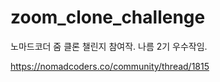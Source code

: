 # zoom_clone_challenge
노마드코더 줌 클론 챌린지 참여작. 나름 2기 우수작임.

https://nomadcoders.co/community/thread/1815
